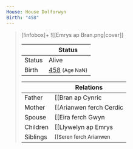 ```yaml
---
House: House Dolforwyn
Birth: "458"
---
```


> [!infobox]+
> ![[Emrys ap Bran.png|cover]]
>
> || Status   |
> | ---- | ---- |
> |Status| Alive|
> |Birth| [458](458) <small>(Age NaN)</small> |
>
> || Relations   |
> | ---- | ---- |
> | Father | [[Bran ap Cynric|Bran ap Cynric]] |
> | Mother | [[Arianwen ferch Cerdic|Arianwen ferch Cerdic]] |
> | Spouse | [[Eira ferch Gwyn|Eira ferch Gwyn]] |
> | Children| [[Llywelyn ap Emrys|Llywelyn ap Emrys]], [[Gwenhwyfar ferch Eira|Gwenhwyfar ferch Eira]] |
> | Siblings |<small> [[Seren ferch Arianwen|Seren ferch Arianwen]] (Sister) </small>|

